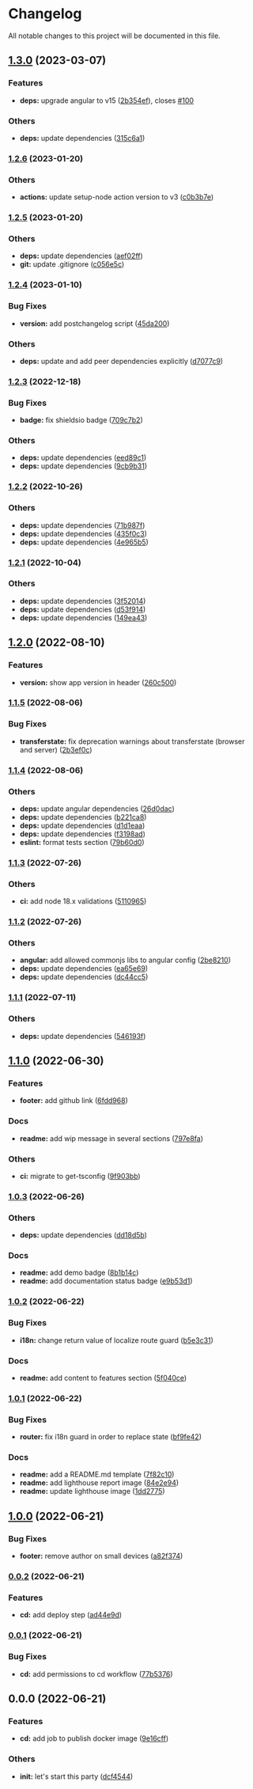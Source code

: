 # Changelog

All notable changes to this project will be documented in this file.

## [1.3.0](https://github.com/borjapazr/angular-skeleton/compare/v1.2.6...v1.3.0) (2023-03-07)

### Features

- **deps:** upgrade angular to v15 ([2b354ef](https://github.com/borjapazr/angular-skeleton/commit/2b354ef99e04ff7dd7199040aa06fdcf80702723)), closes [#100](https://github.com/borjapazr/angular-skeleton/issues/100)

### Others

- **deps:** update dependencies ([315c6a1](https://github.com/borjapazr/angular-skeleton/commit/315c6a104419115aa2dd72cc2ec14df07f47b727))

### [1.2.6](https://github.com/borjapazr/angular-skeleton/compare/v1.2.5...v1.2.6) (2023-01-20)

### Others

- **actions:** update setup-node action version to v3 ([c0b3b7e](https://github.com/borjapazr/angular-skeleton/commit/c0b3b7eaedcc61bbda5fec4790edc6b2ad056937))

### [1.2.5](https://github.com/borjapazr/angular-skeleton/compare/v1.2.4...v1.2.5) (2023-01-20)

### Others

- **deps:** update dependencies ([aef02ff](https://github.com/borjapazr/angular-skeleton/commit/aef02ff6dd9b953041acce01a558dfeafbc7b3f1))
- **git:** update .gitignore ([c056e5c](https://github.com/borjapazr/angular-skeleton/commit/c056e5c0790c7921f4db62845eee6818c8553657))

### [1.2.4](https://github.com/borjapazr/angular-skeleton/compare/v1.2.3...v1.2.4) (2023-01-10)

### Bug Fixes

- **version:** add postchangelog script ([45da200](https://github.com/borjapazr/angular-skeleton/commit/45da2004423cbfe6bec247bee67371f5e427bf68))

### Others

- **deps:** update and add peer dependencies explicitly ([d7077c9](https://github.com/borjapazr/angular-skeleton/commit/d7077c9b7da007fe7fbaf65c636790a7536ed1c2))

### [1.2.3](https://github.com/borjapazr/angular-skeleton/compare/v1.2.2...v1.2.3) (2022-12-18)

### Bug Fixes

- **badge:** fix shieldsio badge ([709c7b2](https://github.com/borjapazr/angular-skeleton/commit/709c7b23c155e7214820328cf007327879f92f53))

### Others

- **deps:** update dependencies ([eed89c1](https://github.com/borjapazr/angular-skeleton/commit/eed89c1be4224fdb9ba7be34220149ce8ba40e48))
- **deps:** update dependencies ([9cb9b31](https://github.com/borjapazr/angular-skeleton/commit/9cb9b3189576a608fbf92322a37df2da97827b46))

### [1.2.2](https://github.com/borjapazr/angular-skeleton/compare/v1.2.1...v1.2.2) (2022-10-26)

### Others

- **deps:** update dependencies ([71b987f](https://github.com/borjapazr/angular-skeleton/commit/71b987f46d21dbeaa0e6ae5c4730e99cc4a78b26))
- **deps:** update dependencies ([435f0c3](https://github.com/borjapazr/angular-skeleton/commit/435f0c33b7d8852e53475be16452f7e473b037e6))
- **deps:** update dependencies ([4e965b5](https://github.com/borjapazr/angular-skeleton/commit/4e965b58e1bcdd10c08990ceb94692d757719dd7))

### [1.2.1](https://github.com/borjapazr/angular-skeleton/compare/v1.2.0...v1.2.1) (2022-10-04)

### Others

- **deps:** update dependencies ([3f52014](https://github.com/borjapazr/angular-skeleton/commit/3f52014f449e27a889df852b2d4f6d8b1ac6b367))
- **deps:** update dependencies ([d53f914](https://github.com/borjapazr/angular-skeleton/commit/d53f9148081f5b5910bea7fa85ce336b05b1fc84))
- **deps:** update dependencies ([149ea43](https://github.com/borjapazr/angular-skeleton/commit/149ea4338dcd1a6085d902cecd8de10a23301cfb))

## [1.2.0](https://github.com/borjapazr/angular-skeleton/compare/v1.1.5...v1.2.0) (2022-08-10)

### Features

- **version:** show app version in header ([260c500](https://github.com/borjapazr/angular-skeleton/commit/260c500a72192f5fac2d3e192dc127f828bb36e6))

### [1.1.5](https://github.com/borjapazr/angular-skeleton/compare/v1.1.4...v1.1.5) (2022-08-06)

### Bug Fixes

- **transferstate:** fix deprecation warnings about transferstate (browser and server) ([2b3ef0c](https://github.com/borjapazr/angular-skeleton/commit/2b3ef0cc2ef53c446fd3d9a23b4f5d33aa0dba1a))

### [1.1.4](https://github.com/borjapazr/angular-skeleton/compare/v1.1.3...v1.1.4) (2022-08-06)

### Others

- **deps:** update angular dependencies ([26d0dac](https://github.com/borjapazr/angular-skeleton/commit/26d0dac77250d52af109e2756e43237aa1b49535))
- **deps:** update dependencies ([b221ca8](https://github.com/borjapazr/angular-skeleton/commit/b221ca82b63084940be49e3ee17a23bdbb1d514c))
- **deps:** update dependencies ([d1d1eaa](https://github.com/borjapazr/angular-skeleton/commit/d1d1eaa327e15ac4ab3a5fd5e18684c730d2ab38))
- **deps:** update dependencies ([f3198ad](https://github.com/borjapazr/angular-skeleton/commit/f3198ad000cf22d980d2042ef1053ba8166c1339))
- **eslint:** format tests section ([79b60d0](https://github.com/borjapazr/angular-skeleton/commit/79b60d074355951d1584afc552200eddd6eb771d))

### [1.1.3](https://github.com/borjapazr/angular-skeleton/compare/v1.1.2...v1.1.3) (2022-07-26)

### Others

- **ci:** add node 18.x validations ([5110965](https://github.com/borjapazr/angular-skeleton/commit/5110965f0a26a226794c5ed53a173237769e839a))

### [1.1.2](https://github.com/borjapazr/angular-skeleton/compare/v1.1.1...v1.1.2) (2022-07-26)

### Others

- **angular:** add allowed commonjs libs to angular config ([2be8210](https://github.com/borjapazr/angular-skeleton/commit/2be8210f4ed249a9e03b9a2b439ce7890830e00c))
- **deps:** update dependencies ([ea65e69](https://github.com/borjapazr/angular-skeleton/commit/ea65e697a86a9b94fdcb7e08bd99b2857353cae5))
- **deps:** update dependencies ([dc44cc5](https://github.com/borjapazr/angular-skeleton/commit/dc44cc59178b30c6ec50e1ec60c44444852f36bf))

### [1.1.1](https://github.com/borjapazr/angular-skeleton/compare/v1.1.0...v1.1.1) (2022-07-11)

### Others

- **deps:** update dependencies ([546193f](https://github.com/borjapazr/angular-skeleton/commit/546193f3a9afbb6b7e658bc8042dc84816307351))

## [1.1.0](https://github.com/borjapazr/angular-skeleton/compare/v1.0.3...v1.1.0) (2022-06-30)

### Features

- **footer:** add github link ([6fdd968](https://github.com/borjapazr/angular-skeleton/commit/6fdd968d65917628eb40ac870cd0638e34ef9c8c))

### Docs

- **readme:** add wip message in several sections ([797e8fa](https://github.com/borjapazr/angular-skeleton/commit/797e8faedf9266c7c0dafe00f2f095df738cc45c))

### Others

- **ci:** migrate to get-tsconfig ([9f903bb](https://github.com/borjapazr/angular-skeleton/commit/9f903bb2978f45a0085e1a9faca5e84849faf2ff))

### [1.0.3](https://github.com/borjapazr/angular-skeleton/compare/v1.0.2...v1.0.3) (2022-06-26)

### Others

- **deps:** update dependencies ([dd18d5b](https://github.com/borjapazr/angular-skeleton/commit/dd18d5b93e9fcc493032221a0756c84b13e76bed))

### Docs

- **readme:** add demo badge ([8b1b14c](https://github.com/borjapazr/angular-skeleton/commit/8b1b14cd59bfa73a6b6a2828b90677891dc3c457))
- **readme:** add documentation status badge ([e9b53d1](https://github.com/borjapazr/angular-skeleton/commit/e9b53d1556194e88c565299711545387eb2c5840))

### [1.0.2](https://github.com/borjapazr/angular-skeleton/compare/v1.0.1...v1.0.2) (2022-06-22)

### Bug Fixes

- **i18n:** change return value of localize route guard ([b5e3c31](https://github.com/borjapazr/angular-skeleton/commit/b5e3c310df5d13fd1802400d36501727240aa3fe))

### Docs

- **readme:** add content to features section ([5f040ce](https://github.com/borjapazr/angular-skeleton/commit/5f040ce0f6ff4e8bf158ffe77b420d21a99a6b14))

### [1.0.1](https://github.com/borjapazr/angular-skeleton/compare/v1.0.0...v1.0.1) (2022-06-22)

### Bug Fixes

- **router:** fix i18n guard in order to replace state ([bf9fe42](https://github.com/borjapazr/angular-skeleton/commit/bf9fe42eb697f7bae237485e4198ba8b9087eba6))

### Docs

- **readme:** add a README.md template ([7f82c10](https://github.com/borjapazr/angular-skeleton/commit/7f82c10c5c6fe507fc0db2139683c604a5381392))
- **readme:** add lighthouse report image ([84e2e94](https://github.com/borjapazr/angular-skeleton/commit/84e2e94cfabbcf98980ef6e1f3e34d4dd29dea2b))
- **readme:** update lighthouse image ([1dd2775](https://github.com/borjapazr/angular-skeleton/commit/1dd2775b81ab8df8108f70e79b67604605ec58b2))

## [1.0.0](https://github.com/borjapazr/angular-skeleton/compare/v0.0.2...v1.0.0) (2022-06-21)

### Bug Fixes

- **footer:** remove author on small devices ([a82f374](https://github.com/borjapazr/angular-skeleton/commit/a82f37450889895abb475160e1017184275d942c))

### [0.0.2](https://github.com/borjapazr/angular-skeleton/compare/v0.0.1...v0.0.2) (2022-06-21)

### Features

- **cd:** add deploy step ([ad44e9d](https://github.com/borjapazr/angular-skeleton/commit/ad44e9df310479521f3576015534c0a81fdfcbad))

### [0.0.1](https://github.com/borjapazr/angular-skeleton/compare/v0.0.0...v0.0.1) (2022-06-21)

### Bug Fixes

- **cd:** add permissions to cd workflow ([77b5376](https://github.com/borjapazr/angular-skeleton/commit/77b5376ab366b27f769296746baea0b9115e7696))

## 0.0.0 (2022-06-21)

### Features

- **cd:** add job to publish docker image ([9e16cff](https://github.com/borjapazr/angular-skeleton/commit/9e16cffb0dbc7cb2d1f2409f0b0ac29fc7b06974))

### Others

- **init:** let's start this party ([dcf4544](https://github.com/borjapazr/angular-skeleton/commit/dcf4544c39ceb9e9eaa9a08c10336dadc0a83daa))
